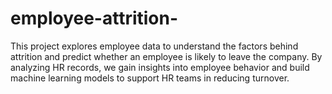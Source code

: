 # employee-attrition-
This project explores employee data to understand the factors behind attrition and predict whether an employee is likely to leave the company. By analyzing HR records, we gain insights into employee behavior and build machine learning models to support HR teams in reducing turnover.
